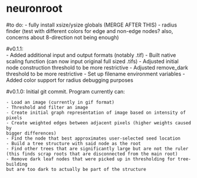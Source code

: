 # neuronroot

#to do:
    - fully install xsize/ysize globals (MERGE AFTER THIS)
    - radius finder (test with different colors for edge and non-edge nodes?
    also, concerns about 8-direction not being enough)
    
#v0.1.1:    
    - Added additional input and output formats (notably .tif)
    - Built native scaling function (can now input original full sized .tifs)
    - Adjusted initial node construction threshold to be more restrictive
    - Adjusted remove_dark threshold to be more restrictive
    - Set up filename environment variables
    - Added color support for radius debugging purposes

#v0.1.0:
Initial git commit. Program currently can:

    - Load an image (currently in gif format)
    - Threshold and filter an image
    - Create initial graph representation of image based on intensity of pixels
    - Create weighted edges between adjacent pixels (higher weights caused by 
    bigger differences)
    - Find the node that best approximates user-selected seed location
    - Build a tree structure with said node as the root
    - Find other trees that are significantly large but are not the ruler 
    (this finds scrap roots that are disconnected from the main root)
    - Remove dark leaf nodes that were picked up in thresholding for tree-building
    but are too dark to actually be part of the structure
    